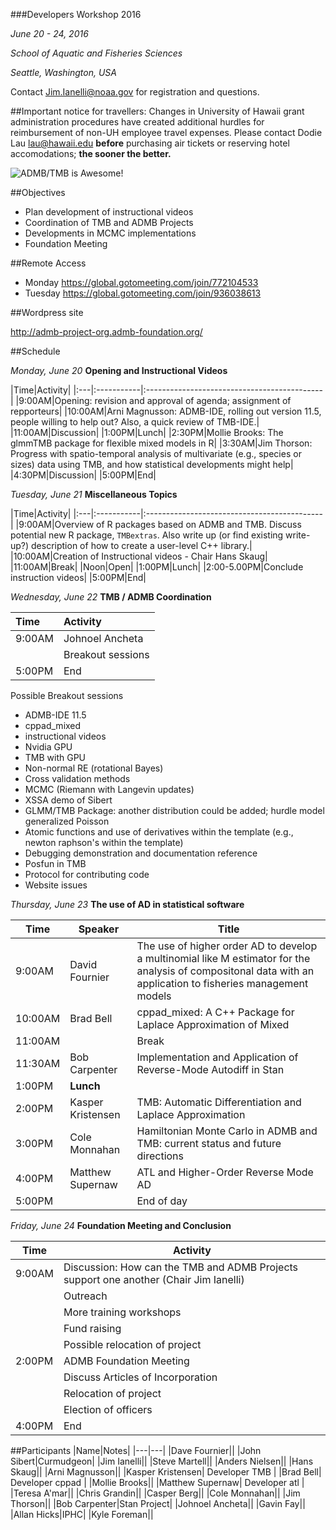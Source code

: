 ###Developers Workshop 2016

*June 20 - 24, 2016*

*School of Aquatic and Fisheries Sciences*

*Seattle, Washington, USA*

Contact Jim.Ianelli@noaa.gov for registration and questions.

##Important notice for travellers:
Changes in University of Hawaii grant administration procedures have created additional hurdles for reimbursement of non-UH employee travel expenses. Please contact Dodie Lau lau@hawaii.edu __before__ purchasing air tickets or reserving hotel accomodations; __the sooner the better.__


![ADMB/TMB is Awesome!](http://cdn.collider.com/wp-content/uploads/2015/04/star-wars-7-force-awakens-r2d2-bb8-600x600.jpeg "jpeg")

##Objectives
* Plan development of instructional videos
* Coordination of TMB and ADMB Projects
* Developments in MCMC implementations
* Foundation Meeting

##Remote Access

* Monday https://global.gotomeeting.com/join/772104533
* Tuesday https://global.gotomeeting.com/join/936038613

##Wordpress site

http://admb-project-org.admb-foundation.org/

##Schedule

_Monday, June 20_ __Opening and Instructional Videos__

|Time|Activity|
|:---|:-----------|:--------------------------------------------|
|9:00AM|Opening: revision and approval of agenda; assignment of repporteurs|
|10:00AM|Arni Magnusson: ADMB-IDE, rolling out version 11.5, people willing to help out? Also, a quick review of TMB-IDE.|
|11:00AM|Discussion|
|1:00PM|Lunch|
|2:30PM|Mollie Brooks: The glmmTMB package for flexible mixed models in R|
|3:30AM|Jim Thorson: Progress with spatio-temporal analysis of multivariate  (e.g., species or sizes) data using TMB, and how statistical developments might help|
|4:30PM|Discussion|
|5:00PM|End|

_Tuesday, June 21_ __Miscellaneous Topics__

|Time|Activity|
|:---|:-----------|:--------------------------------------------|
|9:00AM|Overview of R packages based on ADMB and TMB. Discuss potential new R package, `TMBextras`. Also write up (or find existing write-up?) description of how to create a user-level C++ library.|
|10:00AM|Creation of Instructional videos - Chair Hans Skaug|
|11:00AM|Break|
|Noon|Open|
|1:00PM|Lunch|
|2:00-5.00PM|Conclude instruction videos|
|5:00PM|End|

_Wednesday, June 22_ __TMB / ADMB Coordination__

|Time|Activity|
|:---|:--------------------------------------------|
|9:00AM|Johnoel Ancheta |Website: review new [WordPress alternative to Plone](http://admb-project-org.admb-foundation.org/)|
| |Breakout sessions|
|5:00PM|End|

Possible Breakout sessions
* ADMB-IDE 11.5
* cppad_mixed
* instructional videos
* Nvidia GPU
* TMB  with GPU
* Non-normal RE (rotational Bayes)
* Cross validation methods
* MCMC (Riemann with Langevin updates)
* XSSA demo of Sibert
* GLMM/TMB Package: another distribution could be added; hurdle model generalized Poisson
* Atomic functions and use of derivatives within the template (e.g., newton raphson's within the template)
* Debugging demonstration and documentation reference
* Posfun in TMB
* Protocol for contributing code
* Website issues

_Thursday, June 23_ __The use of AD in statistical software__

|Time|Speaker|Title|
|---|-----------|--------------------------------------------|
|9:00AM|David Fournier |The use of higher order AD to develop a multinomial like M estimator for the analysis of compositonal data with an application to fisheries management models |
|10:00AM|Brad Bell|cppad_mixed: A C++ Package for Laplace Approximation of Mixed |
|11:00AM||Break |
|11:30AM|Bob Carpenter|Implementation and Application of Reverse-Mode Autodiff in Stan|
|1:00PM| **Lunch** |
|2:00PM|Kasper Kristensen |TMB: Automatic Differentiation and Laplace Approximation|
|3:00PM|Cole Monnahan|Hamiltonian Monte Carlo in ADMB and TMB: current status and future directions|
|4:00PM|Matthew Supernaw|ATL and Higher-Order Reverse Mode AD|
|5:00PM||End of day|


_Friday, June 24_ __Foundation Meeting and Conclusion__

|Time|Activity|
|---|---|
|9:00AM|Discussion: How can the TMB and ADMB Projects support one another (Chair Jim Ianelli)|
| |Outreach|
| |More training workshops|
| |Fund raising|
| |Possible relocation of project|
|2:00PM|ADMB Foundation Meeting|
||Discuss Articles of Incorporation|
||Relocation of project|
||Election of officers|
|4:00PM|End|


##Participants
|Name|Notes|
|---|---|
|Dave Fournier||
|John Sibert|Curmudgeon|
|Jim Ianelli||
|Steve Martell||
|Anders Nielsen||
|Hans Skaug||
|Arni Magnusson||
|Kasper Kristensen| Developer TMB | 
|Brad Bell| Developer cppad |
|Mollie Brooks||
|Matthew Supernaw| Developer atl |
|Teresa A'mar||
|Chris Grandin||
|Casper Berg||
|Cole Monnahan||
|Jim Thorson||
|Bob Carpenter|Stan Project|
|Johnoel Ancheta||
|Gavin Fay||
|Allan Hicks|IPHC|
|Kyle Foreman||
